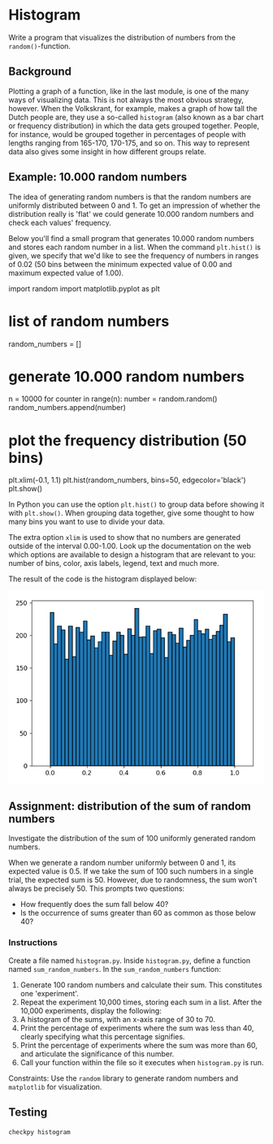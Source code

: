 # Histogram

Write a program that visualizes the distribution of numbers from the `random()`-function.

## Background

Plotting a graph of a function, like in the last module, is one of the many ways of visualizing data. This is not always the most obvious strategy, however. When the Volkskrant, for example, makes a graph of how tall the Dutch people are, they use a so-called `histogram` (also known as a bar chart or frequency distribution) in which the data gets grouped together. People, for instance, would be grouped together in percentages of people with lengths ranging from 165-170, 170-175, and so on. This way to represent data also gives some insight in how different groups relate.


## Example: 10.000 random numbers

The idea of generating random numbers is that the random numbers are uniformly distributed between 0 and 1. To get an impression of whether the distribution really is 'flat' we could generate 10.000 random numbers and check each values' frequency.

Below you'll find a small program that generates 10.000 random numbers and stores each random number in a list. When the command `plt.hist()` is given, we specify that we'd like to see the frequency of numbers in ranges of 0.02 (50 bins between the minimum expected value of 0.00 and maximum expected value of 1.00).

  import random
  import matplotlib.pyplot as plt

  # list of random numbers
  random_numbers = []

  # generate 10.000 random numbers
  n = 10000
  for counter in range(n):
      number = random.random()          
      random_numbers.append(number)

  # plot the frequency distribution (50 bins)
  plt.xlim(-0.1, 1.1)
  plt.hist(random_numbers, bins=50, edgecolor='black')
  plt.show()

In Python you can use the option `plt.hist()` to group data before showing it with `plt.show()`. When grouping data together, give some thought to how many bins you want to use to divide your data.

The extra option `xlim` is used to show that no numbers are generated outside of the interval 0.00-1.00. Look up the documentation on the web which options are available to design a histogram that are relevant to you: number of bins, color, axis labels, legend, text and much more.

The result of the code is the histogram displayed below:

![](../../../assets/HistogramExample.png)

## Assignment: distribution of the sum of random numbers

Investigate the distribution of the sum of 100 uniformly generated random numbers.

When we generate a random number uniformly between 0 and 1, its expected value is 0.5. If we take the sum of 100 such numbers in a single trial, the expected sum is 50. However, due to randomness, the sum won't always be precisely 50. This prompts two questions:

* How frequently does the sum fall below 40?
* Is the occurrence of sums greater than 60 as common as those below 40?

### Instructions

Create a file named `histogram.py`.
Inside `histogram.py`, define a function named `sum_random_numbers`.
In the `sum_random_numbers` function:

1. Generate 100 random numbers and calculate their sum. This constitutes one 'experiment'.
2. Repeat the experiment 10,000 times, storing each sum in a list.
After the 10,000 experiments, display the following:
3. A histogram of the sums, with an x-axis range of 30 to 70.
4. Print the percentage of experiments where the sum was less than 40, clearly specifying what this percentage signifies.
5. Print the percentage of experiments where the sum was more than 60, and articulate the significance of this number.
6. Call your function within the file so it executes when `histogram.py` is run.

Constraints: Use the `random` library to generate random numbers and `matplotlib` for visualization.

## Testing

    checkpy histogram
